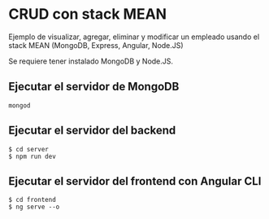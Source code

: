 # CRUD con stack MEAN
Ejemplo de visualizar, agregar, eliminar y modificar un empleado usando el stack MEAN (MongoDB, Express, Angular, Node.JS)

Se requiere tener instalado MongoDB y Node.JS.

## Ejecutar el servidor de MongoDB 
```console
mongod
```


## Ejecutar el servidor del backend
```console
$ cd server
$ npm run dev
```


## Ejecutar el servidor del frontend con Angular CLI
```console
$ cd frontend
$ ng serve --o
```

